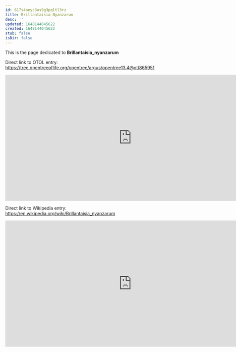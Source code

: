 ```yaml
---
id: 617s4oeyc3us9g3pqltl3rz
title: Brillantaisia Nyanzarum
desc: ''
updated: 1648144045622
created: 1648144045622
stub: false
isDir: false
---
```

This is the page dedicated to **Brillantaisia_nyanzarum**


Direct link to OTOL entry: https://tree.opentreeoflife.org/opentree/argus/opentree13.4@ott865951



<html>
    <body>
    <iframe src="https://tree.opentreeoflife.org/opentree/argus/opentree13.4@ott865951"
    width="800" height="400" frameborder="0" allowfullscreen> </iframe>
    </body>
</html>
    


Direct link to Wikipedia entry: https://en.wikipedia.org/wiki/Brillantaisia_nyanzarum



<html>
    <body>
    <iframe src="https://en.wikipedia.org/wiki/Brillantaisia_nyanzarum"
    width="800" height="400" frameborder="0" allowfullscreen> </iframe>
    </body>
</html>
    
